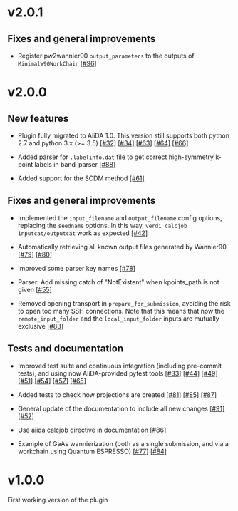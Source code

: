 # v2.0.1

## Fixes and general improvements

* Register pw2wannier90 `output_parameters` to the outputs of `MinimalW90WorkChain` [[#96]](https://github.com/aiidateam/aiida-wannier90/pull/96)

# v2.0.0

## New features
- Plugin fully migrated to AiiDA 1.0. This version still supports both python 2.7 and python 3.x (>= 3.5) [[#32]](https://github.com/aiidateam/aiida-wannier90/pull/32) [[#34]](https://github.com/aiidateam/aiida-wannier90/pull/34) [[#63]](https://github.com/aiidateam/aiida-wannier90/pull/63) [[#64]](https://github.com/aiidateam/aiida-wannier90/pull/64) [[#66]](https://github.com/aiidateam/aiida-wannier90/pull/66)

- Added parser for `.labelinfo.dat` file to get correct high-symmetry k-point labels in band_parser [[#88]](https://github.com/aiidateam/aiida-wannier90/pull/88)

- Added support for the SCDM method [[#61]](https://github.com/aiidateam/aiida-wannier90/pull/61)

## Fixes and general improvements

- Implemented the `input_filename` and `output_filename` config options, replacing the `seedname` options. In this way, `verdi calcjob inputcat/outputcat` work as expected [[#42]](https://github.com/aiidateam/aiida-wannier90/pull/42)

- Automatically retrieving all known output files generated by Wannier90 [[#79]](https://github.com/aiidateam/aiida-wannier90/pull/79) [[#80]](https://github.com/aiidateam/aiida-wannier90/pull/80)

- Improved some parser key names [[#78]](https://github.com/aiidateam/aiida-wannier90/pull/78)

- Parser: Add missing catch of "NotExistent" when kpoints_path is not given [[#55]](https://github.com/aiidateam/aiida-wannier90/pull/55)

- Removed opening transport in `prepare_for_submission`, avoiding the risk to open too many SSH connections. Note that this means that now the `remote_input_folder` and the `local_input_folder` inputs are mutually exclusive [[#83]](https://github.com/aiidateam/aiida-wannier90/pull/83)

## Tests and documentation

- Improved test suite and continuous integration (including pre-commit tests), and using now AiiDA-provided pytest tools [[#33]](https://github.com/aiidateam/aiida-wannier90/pull/33) [[#44]](https://github.com/aiidateam/aiida-wannier90/pull/44) [[#49]](https://github.com/aiidateam/aiida-wannier90/pull/49) [[#51]](https://github.com/aiidateam/aiida-wannier90/pull/51) [[#54]](https://github.com/aiidateam/aiida-wannier90/pull/54) [[#57]](https://github.com/aiidateam/aiida-wannier90/pull/57) [[#65]](https://github.com/aiidateam/aiida-wannier90/pull/65)

- Added tests to check how projections are created [[#81]](https://github.com/aiidateam/aiida-wannier90/pull/81) [[#85]](https://github.com/aiidateam/aiida-wannier90/pull/85) [[#87]](https://github.com/aiidateam/aiida-wannier90/pull/87)

- General update of the documentation to include all new changes [[#91]](https://github.com/aiidateam/aiida-wannier90/pull/91) [[#52]](https://github.com/aiidateam/aiida-wannier90/pull/52)

- Use aiida calcjob directive in documentation [[#86]](https://github.com/aiidateam/aiida-wannier90/pull/86) 

- Example of GaAs wannierization (both as a single submission, and via a workchain using Quantum ESPRESSO) [[#77]](https://github.com/aiidateam/aiida-wannier90/pull/77) [[#84]](https://github.com/aiidateam/aiida-wannier90/pull/84)
  
# v1.0.0
First working version of the plugin